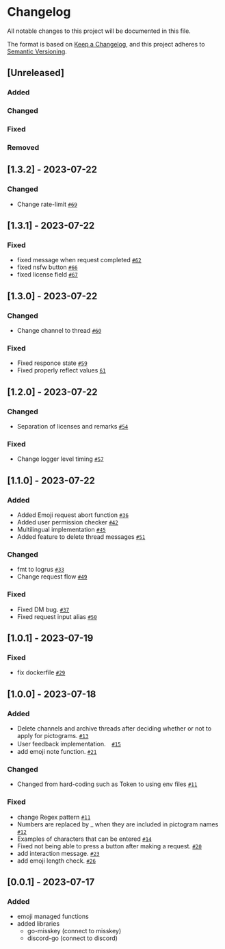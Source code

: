 # Changelog

All notable changes to this project will be documented in this file.

The format is based on [Keep a Changelog](https://keepachangelog.com/en/1.0.0/),
and this project adheres to [Semantic Versioning](https://semver.org/spec/v2.0.0.html).

## [Unreleased]

### Added

### Changed

### Fixed

### Removed

## [1.3.2] - 2023-07-22

### Changed
- Change rate-limit [`#69`](https://github.com/niwaniwa/MisskeyEmojiBot/pull/69)

## [1.3.1] - 2023-07-22

### Fixed
- fixed message when request completed [`#62`](https://github.com/niwaniwa/MisskeyEmojiBot/pull/62)
- fixed nsfw button [`#66`](https://github.com/niwaniwa/MisskeyEmojiBot/pull/66)
- fixed license field [`#67`](https://github.com/niwaniwa/MisskeyEmojiBot/pull/67)

## [1.3.0] - 2023-07-22

### Changed
- Change channel to thread [`#60`](https://github.com/niwaniwa/MisskeyEmojiBot/pull/60)

### Fixed
- Fixed responce state [`#59`](https://github.com/niwaniwa/MisskeyEmojiBot/pull/59)
- Fixed properly reflect values [`61`](https://github.com/niwaniwa/MisskeyEmojiBot/pull/61)

## [1.2.0] - 2023-07-22

### Changed
- Separation of licenses and remarks [`#54`](https://github.com/niwaniwa/MisskeyEmojiBot/pull/55)

### Fixed
- Change logger level timing [`#57`](https://github.com/niwaniwa/MisskeyEmojiBot/pull/57)

## [1.1.0] - 2023-07-22

### Added
- Added Emoji request abort function [`#36`](https://github.com/niwaniwa/MisskeyEmojiBot/pull/36)
- Added user permission checker [`#42`](https://github.com/niwaniwa/MisskeyEmojiBot/pull/42)
- Multilingual implementation [`#45`](https://github.com/niwaniwa/MisskeyEmojiBot/pull/45)
- Added feature to delete thread messages [`#51`](https://github.com/niwaniwa/MisskeyEmojiBot/pull/51)

### Changed
- fmt to logrus [`#33`](https://github.com/niwaniwa/MisskeyEmojiBot/pull/33)
- Change request flow [`#49`](https://github.com/niwaniwa/MisskeyEmojiBot/pull/49)

### Fixed
- Fixed DM bug. [`#37`](https://github.com/niwaniwa/MisskeyEmojiBot/pull/37)
- Fixed request input alias [`#50`](https://github.com/niwaniwa/MisskeyEmojiBot/pull/50)

## [1.0.1] - 2023-07-19

### Fixed
- fix dockerfile [`#29`](https://github.com/niwaniwa/MisskeyEmojiBot/pull/29)

## [1.0.0] - 2023-07-18

### Added
- Delete channels and archive threads after deciding whether or not to apply for pictograms. [`#13`](https://github.com/niwaniwa/MisskeyEmojiBot/pull/13)
- User feedback implementation.　[`#15`](https://github.com/niwaniwa/MisskeyEmojiBot/pull/15)
- add emoji note function. [`#21`](https://github.com/niwaniwa/MisskeyEmojiBot/pull/21)

### Changed
- Changed from hard-coding such as Token to using env files [`#11`](https://github.com/niwaniwa/MisskeyEmojiBot/pull/11)

### Fixed
- change Regex pattern [`#11`](https://github.com/niwaniwa/MisskeyEmojiBot/pull/11)
- Numbers are replaced by _ when they are included in pictogram names [`#12`](https://github.com/niwaniwa/MisskeyEmojiBot/pull/12)
- Examples of characters that can be entered [`#14`](https://github.com/niwaniwa/MisskeyEmojiBot/pull/14)
- Fixed not being able to press a button after making a request. [`#20`](https://github.com/niwaniwa/MisskeyEmojiBot/pull/20)
- add interaction message. [`#23`](https://github.com/niwaniwa/MisskeyEmojiBot/pull/23)
- add emoji length check. [`#26`](https://github.com/niwaniwa/MisskeyEmojiBot/pull/26)

## [0.0.1] - 2023-07-17
### Added
- emoji managed functions
- added libraries
  - go-misskey (connect to misskey)
  - discord-go (connect to discord)
